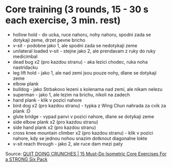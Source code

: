 # Core training (3 rounds, 15 - 30 s each exercise, 3 min. rest)
* hollow hold - do ucka, ruce nahoru, nohy nahoru, spodni zada se dotykaji zeme, drzet pevne bricho
* v-sit - podobne jako 1, ale spodni zada se nedotykaji zeme
* unilateral loaded v-sit - stejne jako 2, ale prendavam z ruky do ruky medicimbal
* dead bug x2 (pro kazdou stranu) - aka lezici chodec, ruka noha nastridacku
* leg lift hold - jako 1, ale nad zemi jsou pouze nohy, dlane se dotykaji zeme
* elbow plank
* bulldog - jako Strbakovo lezeni s kolenama nad zemi, ale nikam nelezu
* superman - jako 1, ale lezim na brichu, nikoli na zadech
* hand plank - klik v pozici nahore
* bird dog x2 (pro kazdou stranu) - typka z Wing Chun nahrada za cvik za plank :D
* glute bridge - vypad panvi v pozici nahore, dlane se dotykaji zeme
* side elbow plank x2 (pro kazdou stranu)
* side hand plank x2 (pro kazdou stranu)
* cross knee mountain climber x2 (pro kazdou stranu) - klik v pozici nahore, kdy se jednou nohou snazim dotknout diagonalne lokte
* v-sit reach through - jako 2, ale ruce dam mezi paty

Source: [QUIT DOING CRUNCHES | 15 Must-Do Isometric Core Exercises For a STRONG Six Pack](https://www.youtube.com/watch?v=oXH2aDh8F3s)

